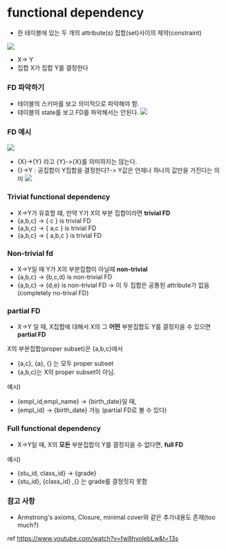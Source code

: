 
# functional dependency
- 한 테이블에 있는 두 개의 attribute(s) 집합(set)사이의 제약(constraint)



![](https://velog.velcdn.com/images/gon109/post/e33b4bea-47b7-4537-a4b5-3c2846c19b53/image.png)
- X-> Y 
- 집합 X가 집합 Y를 결정한다


### FD 파악하기
- 테이블의 스키마를 보고 의미적으로 파악해야 함.
- 테이블의 state를 보고 FD를 파악해서는 안된다.
![](https://velog.velcdn.com/images/gon109/post/ff7aae1d-3ffe-4e9b-8d63-78920802edad/image.png)


### FD 예시

![](https://velog.velcdn.com/images/gon109/post/58f5f363-0940-4ad6-8cc3-788f6d84c4d6/image.png)

- {X}->{Y} 라고 {Y}->{X}를 의미하지는 않는다.
- {}->Y : 공집합이 Y집합을 결정한다?-> Y값은 언제나 하나의 값만을 가진다는 의미
![](https://velog.velcdn.com/images/gon109/post/7d0d1ecd-3fad-4415-bbcc-2d8ba684405b/image.png)

### Trivial functional dependency

- X->Y가 유효할 떄, 만약 Y가 X의 부분 집합이라면 **trivial FD**
- {a,b,c} -> { c } is trivial FD
- {a,b,c} -> { a,c } is trivial FD
- {a,b,c} -> { a,b,c } is trivial FD

### Non-trivial fd
- X->Y일 때 Y가 X의 부분집합이 아닐때 **non-trivial**
- {a,b,c} -> {b,c,d} is non-trivial FD
- {a,b,c} -> {d,e} is non-trivial FD -> 이 두 집합은 공통된 attribute가 없음(completely no-trival FD)

### partial FD
- X->Y 일 때, X집합에 대해서 X의 그 **어떤** 부분집합도 Y를 결정지을 수 있으면 **partial FD**

X의 부분집합(proper subset)은 {a,b,c}에서
- {a,c}, {a}, {} 는 모두 proper subset
- {a,b,c}는 X의 proper subset이 아님.

예시)
- {empl_id,empl_name} -> {birth_date}일 때, 
- {empl_id} -> {birth_date} 가능 (partial FD로 볼 수 있다)

### Full functional dependency
- X->Y일 때, X의 **모든** 부분집합이 Y를 결정지을 수 없다면, **full FD**

예시)
- {stu_id, class_id} -> {grade}
- {stu_id}, {class_id} ,{} 는 grade를 결정짓지 못함

### 참고 사항
- Armstrong's axioms, Closure, minimal cover와 같은 추가내용도 존재(too much?)






ref https://www.youtube.com/watch?v=fw8hvolebLw&t=13s
